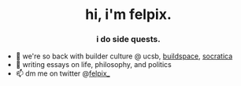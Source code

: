 <h1 align="center">hi, i'm felpix.</h1>
<h3 align="center">i do side quests.</h3>

- 🔭 we're so back with builder culture @ ucsb, [buildspace](https://buildspace.so), [socratica](https://socratica.info)
- 📝 writing essays on life, philosophy, and politics
- 📫 dm me on twitter @[felpix_](https://twitter.com/felpix_)

<!---
Felpix-Studios/Felpix-Studios is a ✨ special ✨ repository because its `README.md` (this file) appears on your GitHub profile.
You can click the Preview link to take a look at your changes.
--->
